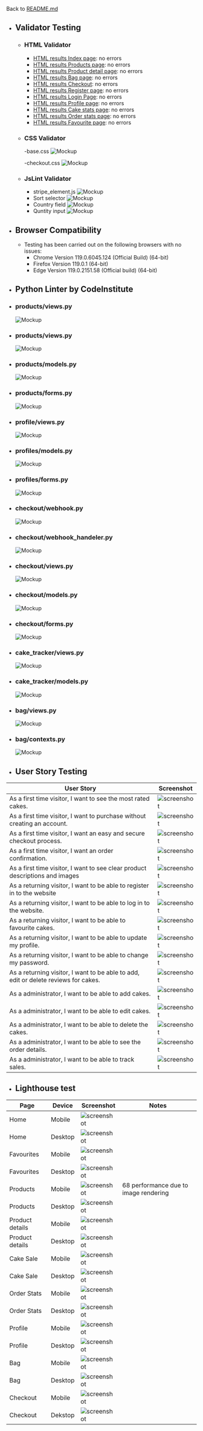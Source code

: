 Back to [README.md](/README.md)

- ## Validator Testing
  - ### HTML Validator
    - [HTML results Index page](https://validator.w3.org/nu/?doc=https%3A%2F%2Fboboshop-4896cb751ade.herokuapp.com%2F): no errors
    - [HTML results Products page](https://validator.w3.org/nu/?doc=https%3A%2F%2Fboboshop-4896cb751ade.herokuapp.com%2Fproducts%2F): no errors
    - [HTML results Product detail page](https://validator.w3.org/nu/?doc=https%3A%2F%2Fboboshop-4896cb751ade.herokuapp.com%2Fproducts%2F4%2F): no errors
    - [HTML results Bag page](https://validator.w3.org/nu/?doc=https%3A%2F%2Fboboshop-4896cb751ade.herokuapp.com%2Fbag%2F): no errors
    - [HTML results Checkout](https://validator.w3.org/nu/?doc=https%3A%2F%2Fboboshop-4896cb751ade.herokuapp.com%2Fcheckout%2F): no errors
    - [HTML results Register page](https://validator.w3.org/nu/?doc=https%3A%2F%2Fboboshop-4896cb751ade.herokuapp.com%2Faccounts%2Fsignup%2F): no errors
    - [HTML results Login Page](https://validator.w3.org/nu/?doc=https%3A%2F%2Fboboshop-4896cb751ade.herokuapp.com%2Faccounts%2Flogin%2F): no errors
    - [HTML results Profile page](https://validator.w3.org/nu/?doc=https%3A%2F%2Fboboshop-4896cb751ade.herokuapp.com%2Fprofile%2F): no errors
    - [HTML results Cake stats page](https://validator.w3.org/nu/?doc=https%3A%2F%2Fboboshop-4896cb751ade.herokuapp.com%2Fcake_tracker%2Fstats%2F): no errors
    - [HTML results Order stats page](https://validator.w3.org/nu/?doc=https%3A%2F%2Fboboshop-4896cb751ade.herokuapp.com%2Fcake_tracker%2Fmanage_orders%2F): no errors
    - [HTML results Favourite page](https://validator.w3.org/nu/?doc=https%3A%2F%2Fboboshop-4896cb751ade.herokuapp.com%2Fproducts%2Ffavorites%2F): no errors

  - ### CSS Validator
    -base.css
    ![Mockup](documentation/testing/basecss.png)

    -checkout.css
    ![Mockup](documentation/testing/checkoutcss.png)

  - ### JsLint Validator
    - stripe_element.js
    ![Mockup](documentation/testing/stripeelementjs.png)
    - Sort selector
    ![Mockup](documentation/testing/sort%20selector.png)
    - Country field
    ![Mockup](documentation/testing/sort%20selector.png)
    - Quntity input
    ![Mockup](documentation/testing/quantityinput.png)
- ## Browser Compatibility
  - Testing has been carried out on the following browsers with no issues:
    - Chrome Version 119.0.6045.124 (Official Build) (64-bit)
    - Firefox Version 119.0.1 (64-bit)
    - Edge Version 119.0.2151.58 (Official build) (64-bit)

 - ## Python Linter by CodeInstitute
  - ### products/views.py 
    ![Mockup](documentation/testing/productsview.png)
  - ### products/views.py 
    ![Mockup](documentation/testing/productsurls.png)
  - ### products/models.py
    ![Mockup](documentation/testing/productsmodels.png)
  - ### products/forms.py
    ![Mockup](documentation/testing/productsforms.png)
  - ### profile/views.py
    ![Mockup](documentation/testing/profilesviews.png)
  - ### profiles/models.py
    ![Mockup](documentation/testing/profilesmodels.png)
  - ### profiles/forms.py
    ![Mockup](documentation/testing/profilesforms.png)
  - ### checkout/webhook.py
    ![Mockup](documentation/testing/checkoutwebhook.png)
  - ### checkout/webhook_handeler.py
    ![Mockup](documentation/testing/checkoutwebhandler.png)
  - ### checkout/views.py
    ![Mockup](documentation/testing/checkoutviews.png)
  - ### checkout/models.py
    ![Mockup](documentation/testing/checkoutmodels.png)
  - ### checkout/forms.py
    ![Mockup](documentation/testing/checkoutforms.png)
  - ### cake_tracker/views.py
    ![Mockup](documentation/testing/caketrackerviews.png)
  - ### cake_tracker/models.py
    ![Mockup](documentation/testing/caketrackermodels.png)
  - ### bag/views.py
    ![Mockup](documentation/testing/bagviews.png)
  - ### bag/contexts.py
    ![Mockup](documentation/testing/bagcontext.png)

- ## User Story Testing
 | User Story                                                                   | Screenshot                                                |
 | ---------------------------------------------------------------------------- | --------------------------------------------------------- |
 | As a first time visitor, I want to see the most rated cakes.                 | ![screenshot](documentation/features/rating.png)          |
 | As a first time visitor, I want to purchase without creating an account.     | ![screenshot](documentation/features/checkout.png)        |
 | As a first time visitor, I want an easy and secure checkout process.         | ![screenshot](documentation/features/securecheckout.png)  |
 | As a first time visitor, I want an order confirmation.                       | ![screenshot](documentation/features/orderemail.png)      |
 | As a first time visitor, I want to see clear product descriptions and images | ![screenshot](documentation/features/description.png)     |
 | As a returning visitor, I want to be able to register in to the website      | ![screenshot](documentation/features/signup.png)          |
 | As a returning visitor, I want to be able to log in to the website.          | ![screenshot](documentation/features/login.png)           |
 | As a returning visitor, I want to be able to favourite cakes.                | ![screenshot](documentation/features/addfavorite.png)     |
 | As a returning visitor, I want to be able to update my profile.              | ![screenshot](documentation/features/profile.png)         |
 | As a returning visitor, I want to be able to change my password.             | ![screenshot](documentation/features/passwordresset.png)  |
 | As a returning visitor, I want to be able to add, edit or delete reviews for cakes.| ![screenshot](documentation/features/reviewsection.png)|
 | As a administrator, I want to be able to add cakes.                          | ![screenshot](documentation/features/addproduct.png)      |
 | As a administrator, I want to be able to edit cakes.                         | ![screenshot](documentation/features/productedit.png)     |
 | As a administrator, I want to be able to delete the cakes.                   | ![screenshot](documentation/features/deletecake.png)      |
 | As a administrator, I want to be able to see the order details.              | ![screenshot](documentation/features/orderstats.png)      |
 | As a administrator, I want to be able to track sales.                        | ![screenshot](documentation/features/cakesales.png)       |

 - ## Lighthouse test

 | Page         | Device  | Screenshot                                                             | Notes                                          |
| ------------ | ------- | ---------------------------------------------------------------------- | ---------------------------------------------- |
| Home         | Mobile  | ![screenshot](documentation/testing/lighthouse/indexmobile.png)        |                                                |
| Home         | Desktop | ![screenshot](documentation/testing/lighthouse/indexdesktop.png)       |                                                |
| Favourites   | Mobile  | ![screenshot](documentation/testing/lighthouse/favouritemobile.png)    |                                                |
| Favourites   | Desktop | ![screenshot](documentation/testing/lighthouse/favouritedesktop.png)   |                                                |
| Products     | Mobile  | ![screenshot](documentation/testing/lighthouse/productsmobile.png)     |    68 performance due to image rendering       |
| Products     | Desktop | ![screenshot](documentation/testing/lighthouse/productsdekstop.png)    |                                                |
| Product details     | Mobile  | ![screenshot](documentation/testing/lighthouse/productdetailsmobile.png)|                                        |
| Product details     | Desktop | ![screenshot](documentation/testing/lighthouse/productdetailsdesktop.png)|                                       |
| Cake Sale    | Mobile  | ![screenshot](documentation/testing/lighthouse/cakesalesmobile.png)|                                                    |
| Cake Sale    | Desktop | ![screenshot](documentation/testing/lighthouse/cakesalesdesktop.png)|                                                   |
| Order Stats  | Mobile  | ![screenshot](documentation/testing/lighthouse/orderstatsmobile.png)|                                                   |
| Order Stats  | Desktop | ![screenshot](documentation/testing/lighthouse/orderstatsdesktop.png)|                                                  |
| Profile      | Mobile  | ![screenshot](documentation/testing/lighthouse/profilemobile.png)   |                                                   |
| Profile      | Desktop | ![screenshot](documentation/testing/lighthouse/profiledesktop.png)  |                                                   |
| Bag          | Mobile  | ![screenshot](documentation/testing/lighthouse/bagmobile.png)       |                                                   |
| Bag          | Desktop | ![screenshot](documentation/testing/lighthouse/bagdesktop.png)      |                                                   |
| Checkout     | Mobile  | ![screenshot](documentation/testing/lighthouse/checkoutmobile.png)  |                                                   |
| Checkout     | Dekstop  | ![screenshot](documentation/testing/lighthouse/checkoutdesktop.png)|                                                   |
